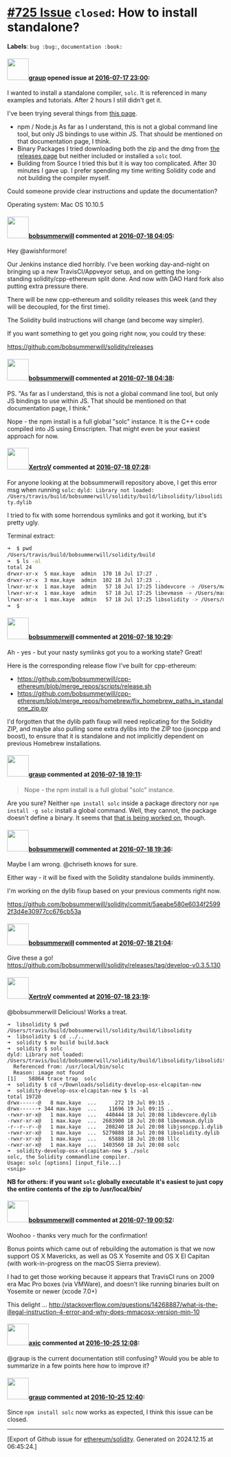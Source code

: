 # [\#725 Issue](https://github.com/ethereum/solidity/issues/725) `closed`: How to install standalone?
**Labels**: `bug :bug:`, `documentation :book:`


#### <img src="https://avatars.githubusercontent.com/u/898549?u=62a4bb9636ebad6b7730d197fb886d62489c73d3&v=4" width="50">[graup](https://github.com/graup) opened issue at [2016-07-17 23:00](https://github.com/ethereum/solidity/issues/725):

I wanted to install a standalone compiler, `solc`. It is referenced in many examples and tutorials. After 2 hours I still didn't get it.

I've been trying several things from [this page](http://solidity.readthedocs.io/en/latest/installing-solidity.html).
- npm / Node.js
  As far as I understand, this is not a global command line tool, but only JS bindings to use within JS. That should be mentioned on that documentation page, I think.
- Binary Packages
  I tried downloading both the zip and the dmg from [the releases page](https://github.com/ethereum/webthree-umbrella/releases) but neither included or installed a `solc` tool. 
- Building from Source
  I tried this but it is way too complicated. After 30 minutes I gave up. I prefer spending my time writing Solidity code and not building the compiler myself.

Could someone provide clear instructions and update the documentation?

Operating system: Mac OS 10.10.5


#### <img src="https://avatars.githubusercontent.com/u/3788156?u=f379551fa667ddb096e1ea2ef248d16e7461b1c3&v=4" width="50">[bobsummerwill](https://github.com/bobsummerwill) commented at [2016-07-18 04:05](https://github.com/ethereum/solidity/issues/725#issuecomment-233225427):

Hey @awishformore!

Our Jenkins instance died horribly.   I've been working day-and-night on bringing up a new TravisCI/Appveyor setup, and on getting the long-standing solidity/cpp-ethereum split done.    And now with DAO Hard fork also putting extra pressure there.

There will be new cpp-ethereum and solidity releases this week (and they will be decoupled, for the first time).

The Solidity build instructions will change (and become way simpler).

If you want something to get you going right now, you could try these:

https://github.com/bobsummerwill/solidity/releases

#### <img src="https://avatars.githubusercontent.com/u/3788156?u=f379551fa667ddb096e1ea2ef248d16e7461b1c3&v=4" width="50">[bobsummerwill](https://github.com/bobsummerwill) commented at [2016-07-18 04:38](https://github.com/ethereum/solidity/issues/725#issuecomment-233227534):

PS.  "As far as I understand, this is not a global command line tool, but only JS bindings to use within JS. That should be mentioned on that documentation page, I think."

Nope - the npm install is a full global "solc" instance.    It is the C++ code compiled into JS using Emscripten.    That might even be your easiest approach for now.

#### <img src="https://avatars.githubusercontent.com/u/1046448?v=4" width="50">[XertroV](https://github.com/XertroV) commented at [2016-07-18 07:28](https://github.com/ethereum/solidity/issues/725#issuecomment-233253900):

For anyone looking at the bobsummerwill repository above, I get this error msg when running `solc`: 
`dyld: Library not loaded: /Users/travis/build/bobsummerwill/solidity/build/libsolidity/libsolidity.dylib`

I tried to fix with some horrendous symlinks and got it working, but it's pretty ugly.

Terminal extract:

``` bash
➜  $ pwd
/Users/travis/build/bobsummerwill/solidity/build
➜  $ ls -al
total 24
drwxr-xr-x  5 max.kaye  admin  170 18 Jul 17:27 .
drwxr-xr-x  3 max.kaye  admin  102 18 Jul 17:23 ..
lrwxr-xr-x  1 max.kaye  admin   57 18 Jul 17:25 libdevcore -> /Users/max.kaye/Downloads/solidity-develop-osx-elcapitan/
lrwxr-xr-x  1 max.kaye  admin   57 18 Jul 17:25 libevmasm -> /Users/max.kaye/Downloads/solidity-develop-osx-elcapitan/
lrwxr-xr-x  1 max.kaye  admin   57 18 Jul 17:25 libsolidity -> /Users/max.kaye/Downloads/solidity-develop-osx-elcapitan/
➜  $
```

#### <img src="https://avatars.githubusercontent.com/u/3788156?u=f379551fa667ddb096e1ea2ef248d16e7461b1c3&v=4" width="50">[bobsummerwill](https://github.com/bobsummerwill) commented at [2016-07-18 10:29](https://github.com/ethereum/solidity/issues/725#issuecomment-233294779):

Ah - yes - but your nasty symlinks got you to a working state?   Great!

Here is the corresponding release flow I've built for cpp-ethereum:
- https://github.com/bobsummerwill/cpp-ethereum/blob/merge_repos/scripts/release.sh
- https://github.com/bobsummerwill/cpp-ethereum/blob/merge_repos/homebrew/fix_homebrew_paths_in_standalone_zip.py

I'd forgotten that the dylib path fixup will need replicating for the Solidity ZIP, and maybe also pulling some extra dylibs into the ZIP too (jsoncpp and boost), to ensure that it is standalone and not implicitly dependent on previous Homebrew installations.

#### <img src="https://avatars.githubusercontent.com/u/898549?u=62a4bb9636ebad6b7730d197fb886d62489c73d3&v=4" width="50">[graup](https://github.com/graup) commented at [2016-07-18 19:11](https://github.com/ethereum/solidity/issues/725#issuecomment-233428009):

> Nope - the npm install is a full global "solc" instance.

Are you sure? Neither `npm install solc` inside a package directory nor `npm install -g solc` install a global command. Well, they cannot, the package doesn't define a binary. It seems that [that is being worked on](https://github.com/ethereum/solc-js/pull/27), though.

#### <img src="https://avatars.githubusercontent.com/u/3788156?u=f379551fa667ddb096e1ea2ef248d16e7461b1c3&v=4" width="50">[bobsummerwill](https://github.com/bobsummerwill) commented at [2016-07-18 19:36](https://github.com/ethereum/solidity/issues/725#issuecomment-233434659):

Maybe I am wrong.   @chriseth knows for sure.

Either way - it will be fixed with the Solidity standalone builds imminently.

I'm working on the dylib fixup based on your previous comments right now.

https://github.com/bobsummerwill/solidity/commit/5aeabe580e6034f25992f3d4e30977cc676cb53a

#### <img src="https://avatars.githubusercontent.com/u/3788156?u=f379551fa667ddb096e1ea2ef248d16e7461b1c3&v=4" width="50">[bobsummerwill](https://github.com/bobsummerwill) commented at [2016-07-18 21:04](https://github.com/ethereum/solidity/issues/725#issuecomment-233458259):

Give these a go!   https://github.com/bobsummerwill/solidity/releases/tag/develop-v0.3.5.130

#### <img src="https://avatars.githubusercontent.com/u/1046448?v=4" width="50">[XertroV](https://github.com/XertroV) commented at [2016-07-18 23:19](https://github.com/ethereum/solidity/issues/725#issuecomment-233487820):

@bobsummerwill Delicious! Works a treat.

```
➜  libsolidity $ pwd
/Users/travis/build/bobsummerwill/solidity/build/libsolidity
➜  libsolidity $ cd ../..
➜  solidity $ mv build build.back
➜  solidity $ solc
dyld: Library not loaded: /Users/travis/build/bobsummerwill/solidity/build/libsolidity/libsolidity.dylib
  Referenced from: /usr/local/bin/solc
  Reason: image not found
[1]    58864 trace trap  solc
➜  solidity $ cd ~/Downloads/solidity-develop-osx-elcapitan-new
➜  solidity-develop-osx-elcapitan-new $ ls -al
total 19720
drwx------@   8 max.kaye  ...      272 19 Jul 09:15 .
drwx------+ 344 max.kaye  ...    11696 19 Jul 09:15 ..
-rwxr-xr-x@   1 max.kaye  ...   440444 18 Jul 20:08 libdevcore.dylib
-rwxr-xr-x@   1 max.kaye  ...  2683900 18 Jul 20:08 libevmasm.dylib
-r--r--r--@   1 max.kaye  ...   208240 18 Jul 20:08 libjsoncpp.1.dylib
-rwxr-xr-x@   1 max.kaye  ...  5279888 18 Jul 20:08 libsolidity.dylib
-rwxr-xr-x@   1 max.kaye  ...    65888 18 Jul 20:08 lllc
-rwxr-xr-x@   1 max.kaye  ...  1403560 18 Jul 20:08 solc
➜  solidity-develop-osx-elcapitan-new $ ./solc
solc, the Solidity commandline compiler.
Usage: solc [options] [input_file...]
<snip>
```

**NB for others: if you want `solc` globally executable it's easiest to just copy the entire contents of the zip to /usr/local/bin/**

#### <img src="https://avatars.githubusercontent.com/u/3788156?u=f379551fa667ddb096e1ea2ef248d16e7461b1c3&v=4" width="50">[bobsummerwill](https://github.com/bobsummerwill) commented at [2016-07-19 00:52](https://github.com/ethereum/solidity/issues/725#issuecomment-233501701):

Woohoo - thanks very much for the confirmation!

Bonus points which came out of rebuilding the automation is that we now support OS X Mavericks, as well as OS X Yosemite and OS X El Capitan (with work-in-progress on the macOS Sierra preview).

I had to get those working because it appears that TravisCI runs on 2009 era Mac Pro boxes (via VMWare), and doesn't like running binaries built on Yosemite or newer (xcode 7.0+)

This delight ... http://stackoverflow.com/questions/14268887/what-is-the-illegal-instruction-4-error-and-why-does-mmacosx-version-min-10

#### <img src="https://avatars.githubusercontent.com/u/20340?v=4" width="50">[axic](https://github.com/axic) commented at [2016-10-25 12:08](https://github.com/ethereum/solidity/issues/725#issuecomment-256016859):

@graup is the current documentation still confusing? Would you be able to summarize in a few points here how to improve it?

#### <img src="https://avatars.githubusercontent.com/u/898549?u=62a4bb9636ebad6b7730d197fb886d62489c73d3&v=4" width="50">[graup](https://github.com/graup) commented at [2016-10-25 12:40](https://github.com/ethereum/solidity/issues/725#issuecomment-256023269):

Since `npm install solc` now works as expected, I think this issue can be closed.


-------------------------------------------------------------------------------



[Export of Github issue for [ethereum/solidity](https://github.com/ethereum/solidity). Generated on 2024.12.15 at 06:45:24.]
